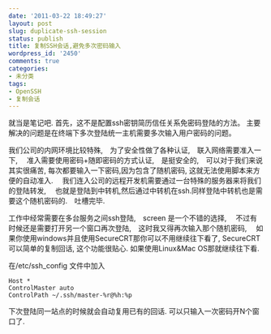 ```yaml
---
date: '2011-03-22 18:49:27'
layout: post
slug: duplicate-ssh-session
status: publish
title: 复制SSH会话,避免多次密码输入
wordpress_id: '2450'
comments: true
categories:
- 未分类
tags:
- OpenSSH
- 复制会话
---
```


就当是笔记吧. 首先，这不是配置ssh密钥简历信任关系免密码登陆的方法。
主要解决的问题是在终端下多次登陆统一主机需要多次输入用户密码的问题。

我们公司的内网环境比较特殊,　为了安全性做了各种认证,　联入网络需要准入一下,　
准入需要使用密码+随即密码的方式认证,　是挺安全的,　可以对于我们来说其实很痛苦,
每次都要输入一下密码,因为包含了随机密码, 这就无法使用脚本来方便的自动准入.　
我们连入公司的远程开发机需要通过一台特殊的服务器来将我们的登陆转发,　
也就是登陆到中转机,然后通过中转机在ssh.同样登陆中转机也是需要这个随机密码的.　吐槽完毕.

工作中经常需要在多台服务之间ssh登陆,　screen 是一个不错的选择,　
不过有时候还是需要打开另一个窗口再次登陆,　这时我又得再次输入那个随机密码,　
如果你使用windows并且使用SecureCRT那你可以不用继续往下看了,
SecureCRT可以简单的复制回话, 这个功能很贴心. 如果使用Linux&Mac OS那就继续往下看.

在/etc/ssh_config 文件中加入


    Host *
    ControlMaster auto
    ControlPath ~/.ssh/master-%r@%h:%p


下次登陆同一站点的时候就会自动复用已有的回话. 可以只输入一次密码开N个窗口了.

